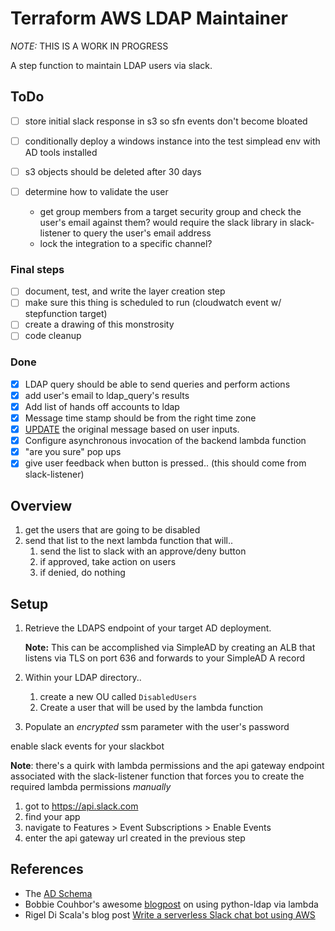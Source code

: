 # Terraform AWS LDAP Maintainer

*NOTE:* THIS IS A WORK IN PROGRESS

A step function to maintain LDAP users via slack.

## ToDo

- [ ] store initial slack response in s3 so sfn events don't become bloated
- [ ] conditionally deploy a windows instance into the test simplead env with AD tools installed
- [ ] s3 objects should be deleted after 30 days

- [ ] determine how to validate the user
    - get group members from a target security group and check the user's email against them? would require the slack library in slack-listener to query the user's email address
    - lock the integration to a specific channel?

### Final steps

- [ ] document, test, and write the layer creation step
- [ ] make sure this thing is scheduled to run (cloudwatch event w/ stepfunction target)
- [ ] create a drawing of this monstrosity
- [ ] code cleanup

### Done

- [x] LDAP query should be able to send queries and perform actions
- [x] add user's email to ldap_query's results
- [x] Add list of hands off accounts to ldap
- [x] Message time stamp should be from the right time zone
- [x] [UPDATE](https://api.slack.com/methods/chat.update) the original message based on user inputs.
- [x] Configure asynchronous invocation of the backend lambda function
- [x] "are you sure" pop ups
- [x] give user feedback when button is pressed.. (this should come from slack-listener)

## Overview

1. get the users that are going to be disabled
2. send that list to the next lambda function that will..
    1. send the list to slack with an approve/deny button
    2. if approved, take action on users
    3. if denied, do nothing

## Setup

1. Retrieve the LDAPS endpoint of your target AD deployment.

    **Note:** This can be accomplished via SimpleAD by creating an ALB that listens via TLS on port 636 and forwards to your SimpleAD A record

1. Within your LDAP directory..
   1. create a new OU called `DisabledUsers`
   2. Create a user that will be used by the lambda function
2. Populate an *encrypted* ssm parameter with the user's password

enable slack events for your slackbot

**Note**: there's a quirk with lambda permissions and the api gateway endpoint associated with the slack-listener function that forces you to create the required lambda permissions _manually_

1. got to https://api.slack.com
2. find your app
3. navigate to Features > Event Subscriptions > Enable Events
4. enter the api gateway url created in the previous step

## References

- The [AD Schema](https://docs.microsoft.com/en-us/windows/win32/adschema/active-directory-schema)
- Bobbie Couhbor's awesome [blogpost](https://blog.kloud.com.au/2018/01/09/replacing-the-service-desk-with-bots-using-amazon-lex-and-amazon-connect-part-3/) on using python-ldap via lambda
- Rigel Di Scala's blog post [Write a serverless Slack chat bot using AWS](https://chatbotslife.com/write-a-serverless-slack-chat-bot-using-aws-e2d2432c380e)
